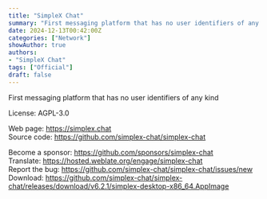 ```yaml
---
title: "SimpleX Chat"
summary: "First messaging platform that has no user identifiers of any kind"
date: 2024-12-13T00:42:00Z
categories: ["Network"]
showAuthor: true
authors:
- "SimpleX Chat"
tags: ["Official"]
draft: false
---
```


First messaging platform that has no user identifiers of any kind

License: AGPL-3.0

Web page: <https://simplex.chat>  
Source code: <https://github.com/simplex-chat/simplex-chat>

Become a sponsor: <https://github.com/sponsors/simplex-chat>  
Translate: <https://hosted.weblate.org/engage/simplex-chat>  
Report the bug: <https://github.com/simplex-chat/simplex-chat/issues/new>  
Download: <https://github.com/simplex-chat/simplex-chat/releases/download/v6.2.1/simplex-desktop-x86_64.AppImage>
